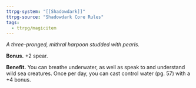 ```yaml
---
ttrpg-system: "[[Shadowdark]]"
ttrpg-source: "Shadowdark Core Rules"
tags:
  - ttrpg/magicitem
---
```

*A three-pronged, mithral harpoon studded with pearls.*

**Bonus.** +2 spear. 

**Benefit.** You can breathe underwater, as well as speak to and understand wild sea creatures. Once per day, you can cast control water (pg. 57) with a +4 bonus.
